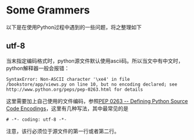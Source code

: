 Some Grammers
===

以下是在使用Python过程中遇到的一些问题，将之整理如下

utf-8
---
当末指定编码格式时，python源文件默认使用ascii码。所以当文中有中文时，python解释器一般会报错：

    SyntaxError: Non-ASCII character '\xe4' in file /bookstore/app/views.py on line 10, but no encoding declared; see http://www.python.org/peps/pep-0263.html for details

这里需要加上自己使用的文件编码，参照[PEP 0263 -- Defining Python Source Code Encodings](http://legacy.python.org/dev/peps/pep-0263/)，这里有几种写法，其中最常见的是

    # -*- coding: utf-8 -*-

注意，该行必须位于源文件的第一行或者第二行。


